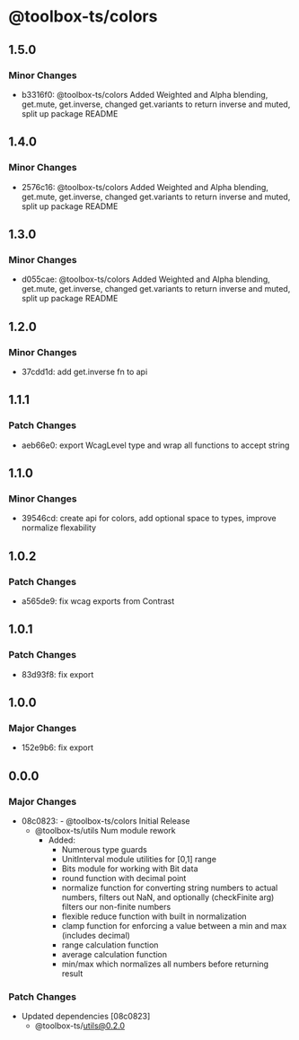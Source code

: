 # @toolbox-ts/colors

## 1.5.0

### Minor Changes

- b3316f0: @toolbox-ts/colors Added Weighted and Alpha blending, get.mute, get.inverse, changed get.variants to return inverse and muted, split up package README

## 1.4.0

### Minor Changes

- 2576c16: @toolbox-ts/colors Added Weighted and Alpha blending, get.mute, get.inverse, changed get.variants to return inverse and muted, split up package README

## 1.3.0

### Minor Changes

- d055cae: @toolbox-ts/colors Added Weighted and Alpha blending, get.mute, get.inverse, changed get.variants to return inverse and muted, split up package README

## 1.2.0

### Minor Changes

- 37cdd1d: add get.inverse fn to api

## 1.1.1

### Patch Changes

- aeb66e0: export WcagLevel type and wrap all functions to accept string

## 1.1.0

### Minor Changes

- 39546cd: create api for colors, add optional space to types, improve normalize flexability

## 1.0.2

### Patch Changes

- a565de9: fix wcag exports from Contrast

## 1.0.1

### Patch Changes

- 83d93f8: fix export

## 1.0.0

### Major Changes

- 152e9b6: fix export

## 0.0.0

### Major Changes

- 08c0823: - @toolbox-ts/colors Initial Release
  - @toolbox-ts/utils Num module rework
    - Added:
      - Numerous type guards
      - UnitInterval module utilities for [0,1] range
      - Bits module for working with Bit data
      - round function with decimal point
      - normalize function for converting string numbers to actual numbers,
        filters out NaN, and optionally (checkFinite arg) filters our non-finite
        numbers
      - flexible reduce function with built in normalization
      - clamp function for enforcing a value between a min and max (includes
        decimal)
      - range calculation function
      - average calculation function
      - min/max which normalizes all numbers before returning result

### Patch Changes

- Updated dependencies [08c0823]
  - @toolbox-ts/utils@0.2.0
